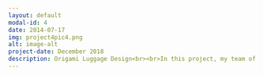 ```yaml
---
layout: default
modal-id: 4
date: 2014-07-17
img: project4pic4.png
alt: image-alt
project-date: December 2018
description: Origami Luggage Design<br><br>In this project, my team of three, was tasked with applying origami engineering principles to solve a problem. The team decided to use origami engineering to create an expandable suitcase to meet the needs of the average tourist. The idea was to enable your typical traveler to leave for the trip with a carry on but allow them to return with a check-in as needed.<br><br>The team used many sketches in the ideation phase to understand how the suitcase would open, expand, and the size. Below shows a picture of some of the ideation that happened to better understand how the suitcase would open.<br><br><img src="img/portfolio/project4pic1.png" class="img-responsive img-centered">The team conducted research and played around with the concept of bistability. In origami, there are certain folds that allow the creation to exist in two different states and be stable. As thus, we took advantage of these folds to allow the suitcase to still retain its structure and shape in both the collapsed and expanded form. In addition, it was also important that the fold we used had flat foldability so that it would be convenient to fold up. Below shows an image of the fold used.<br><br><img src="img/portfolio/project4pic2.png" class="img-responsive img-centered">The picture below shows the origami pattern being used as the middle part of a suitcase in the final prototype.<br><br><img src="img/portfolio/project4pic4.png" class="img-responsive img-centered">
---
```

